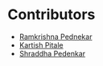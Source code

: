# Contributors
- [Ramkrishna Pednekar](https://github.com/sidd82)
- [Kartish Pitale](https://github.com/kartishp)
- [Shraddha Pedenkar]()
